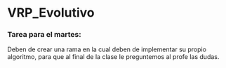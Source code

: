 # VRP_Evolutivo

### Tarea para el martes:
Deben de crear una rama en la cual deben de implementar su propio algoritmo, para que al final de la clase le preguntemos al profe las dudas.
